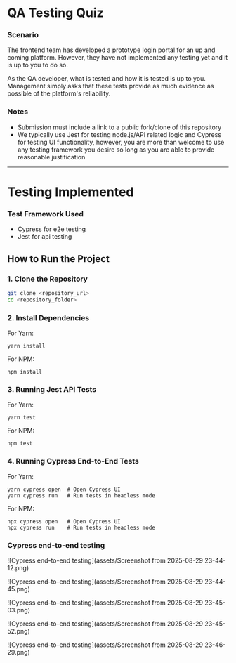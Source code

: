# QA Testing Quiz

### Scenario
The frontend team has developed a prototype login portal for an up and coming platform.
However, they have not implemented any testing yet and it is up to you to do so.

As the QA developer, what is tested and how it is tested is up to you.
Management simply asks that these tests provide as much evidence as possible of the platform's reliability.

### Notes
- Submission must include a link to a public fork/clone of this repository
- We typically use Jest for testing node.js/API related logic and Cypress for testing UI functionality, however, you are more than welcome to use any testing framework you desire so long as you are able to provide reasonable justification

-----------------------------------------------------------------------------------------------------------------------------------------------------------------------------------------------------------------------------

# Testing Implemented
### Test Framework Used
 - Cypress for e2e testing
 - Jest for api testing

## How to Run the Project

### 1. Clone the Repository
```bash
git clone <repository_url>
cd <repository_folder>
```
### 2. Install Dependencies
For Yarn:
```
yarn install
```
For NPM:
```
npm install
```

### 3. Running Jest API Tests
For Yarn:
```
yarn test
```
For NPM:
```
npm test
```

### 4. Running Cypress End-to-End Tests
For Yarn:
```
yarn cypress open  # Open Cypress UI
yarn cypress run   # Run tests in headless mode
```
For NPM:
```
npx cypress open   # Open Cypress UI
npx cypress run    # Run tests in headless mode
```

### Cypress end-to-end testing 

![Cypress end-to-end testing](assets/Screenshot from 2025-08-29 23-44-12.png)

![Cypress end-to-end testing](assets/Screenshot from 2025-08-29 23-44-45.png)

![Cypress end-to-end testing](assets/Screenshot from 2025-08-29 23-45-03.png)

![Cypress end-to-end testing](assets/Screenshot from 2025-08-29 23-45-52.png)

![Cypress end-to-end testing](assets/Screenshot from 2025-08-29 23-46-29.png)



